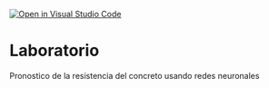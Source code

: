 [![Open in Visual Studio Code](https://classroom.github.com/assets/open-in-vscode-718a45dd9cf7e7f842a935f5ebbe5719a5e09af4491e668f4dbf3b35d5cca122.svg)](https://classroom.github.com/online_ide?assignment_repo_id=13075897&assignment_repo_type=AssignmentRepo)
# Laboratorio
Pronostico de la resistencia del concreto usando redes neuronales
